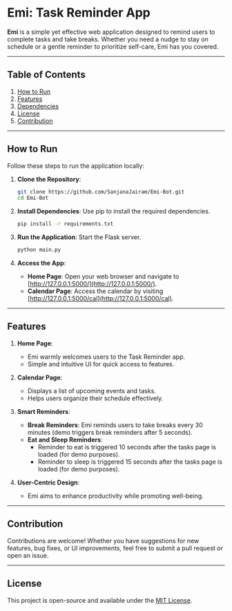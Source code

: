 
# Emi: Task Reminder App

**Emi** is a simple yet effective web application designed to remind users to complete tasks and take breaks. Whether you need a nudge to stay on schedule or a gentle reminder to prioritize self-care, Emi has you covered.

---

## Table of Contents

1. [How to Run](#how-to-run)
2. [Features](#features)
3. [Dependencies](#dependencies)
4. [License](#license)
5. [Contribution](#contribution)

---

## How to Run

Follow these steps to run the application locally:

1. **Clone the Repository**:
   ```bash
   git clone https://github.com/SanjanaJairam/Emi-Bot.git
   cd Emi-Bot
   ```

2. **Install Dependencies**:
   Use pip to install the required dependencies.
   ```bash
   pip install -r requirements.txt
   ```

3. **Run the Application**:
   Start the Flask server.
   ```bash
   python main.py
   ```

4. **Access the App**:
   - **Home Page**: Open your web browser and navigate to [http://127.0.0.1:5000/](http://127.0.0.1:5000/).
   - **Calendar Page**: Access the calendar by visiting [http://127.0.0.1:5000/cal](http://127.0.0.1:5000/cal).

---

## Features

1. **Home Page**:
   - Emi warmly welcomes users to the Task Reminder app.
   - Simple and intuitive UI for quick access to features.

2. **Calendar Page**:
   - Displays a list of upcoming events and tasks.
   - Helps users organize their schedule effectively.

3. **Smart Reminders**:
   - **Break Reminders**: Emi reminds users to take breaks every 30 minutes (demo triggers break reminders after 5 seconds).
   - **Eat and Sleep Reminders**:
     - Reminder to eat is triggered 10 seconds after the tasks page is loaded (for demo purposes).
     - Reminder to sleep is triggered 15 seconds after the tasks page is loaded (for demo purposes).

4. **User-Centric Design**:
   - Emi aims to enhance productivity while promoting well-being.

---

## Contribution

Contributions are welcome! Whether you have suggestions for new features, bug fixes, or UI improvements, feel free to submit a pull request or open an issue.

---

## License

This project is open-source and available under the [MIT License](https://github.com/SanjanaJairam/Emi-Bot/blob/main/LICENSE).

